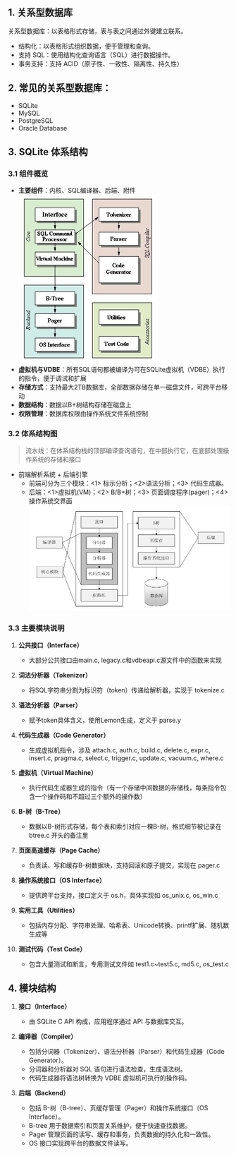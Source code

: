 ## 1. 关系型数据库
关系型数据库：以表格形式存储，表与表之间通过外键建立联系。
- 结构化：以表格形式组织数据，便于管理和查询。
- 支持 SQL：使用结构化查询语言（SQL）进行数据操作。
- 事务支持：支持 ACID（原子性、一致性、隔离性、持久性）

## 2. 常见的关系型数据库：
- SQLite
- MySQL
- PostgreSQL
- Oracle Database

## 3. SQLite 体系结构
### 3.1 组件概览
- **主要组件**：内核、SQL编译器、后端、附件
    ![体系结构](体系结构.png)
- **虚拟机与VDBE**：所有SQL语句都被编译为可在SQLite虚拟机（VDBE）执行的指令，便于调试和扩展
- **存储方式**：支持最大2TB数据库，全部数据存储在单一磁盘文件，可跨平台移动
- **数据结构**：数据以B+树结构存储在磁盘上
- **权限管理**：数据库权限由操作系统文件系统控制

### 3.2 体系结构图
> 流水线：在体系结构栈的顶部编译查询语句，在中部执行它，在底部处理操作系统的存储和接口
- 前端解析系统 + 后端引擎
  - 前端可分为三个模块：<1> 标示分析；<2>语法分析；<3> 代码生成器。
  - 后端：<1>虚拟机(VM)；<2> B/B+树；<3> 页面调度程序(pager)；<4>操作系统交界面
![SQLite 体系结构](体系结构概览.png)

### 3.3 主要模块说明
1. **公共接口（Interface）**  
   - 大部分公共接口由main.c, legacy.c和vdbeapi.c源文件中的函数来实现

2. **词法分析器（Tokenizer）**  
   - 将SQL字符串分割为标识符（token）传递给解析器，实现于 tokenize.c

3. **语法分析器（Parser）**  
   - 赋予token具体含义，使用Lemon生成，定义于 parse.y

4. **代码生成器（Code Generator）**  
   - 生成虚拟机指令，涉及 attach.c, auth.c, build.c, delete.c, expr.c, insert.c, pragma.c, select.c, trigger.c, update.c, vacuum.c, where.c

5. **虚拟机（Virtual Machine）**  
   - 执行代码生成器生成的指令（有一个存储中间数据的存储栈，每条指令包含一个操作码和不超过三个额外的操作数）

6. **B-树（B-Tree）**  
   - 数据以B-树形式存储，每个表和索引对应一棵B-树，格式细节被记录在 btree.c 开头的备注里

7. **页面高速缓存（Page Cache）**  
   - 负责读、写和缓存B-树数据块，支持回滚和原子提交，实现在 pager.c

8. **操作系统接口（OS Interface）**  
   - 提供跨平台支持，接口定义于 os.h，具体实现如 os_unix.c, os_win.c

9. **实用工具（Utilities）**  
   - 包括内存分配、字符串处理、哈希表、Unicode转换、printf扩展、随机数生成等

10. **测试代码（Test Code）**  
    - 包含大量测试和断言，专用测试文件如 test1.c~test5.c, md5.c, os_test.c

## 4. 模块结构
1. **接口（Interface）**  
   - 由 SQLite C API 构成，应用程序通过 API 与数据库交互。

2. **编译器（Compiler）**  
   - 包括分词器（Tokenizer）、语法分析器（Parser）和代码生成器（Code Generator）。
   - 分词器和分析器对 SQL 语句进行语法检查，生成语法树。
   - 代码生成器将语法树转换为 VDBE 虚拟机可执行的操作码。

3. **后端（Backend）**  
   - 包括 B-树（B-tree）、页缓存管理（Pager）和操作系统接口（OS Interface）。
   - B-tree 用于数据索引和页面关系维护，便于快速查找数据。
   - Pager 管理页面的读写、缓存和事务，负责数据的持久化和一致性。
   - OS 接口实现跨平台的数据文件读写。
